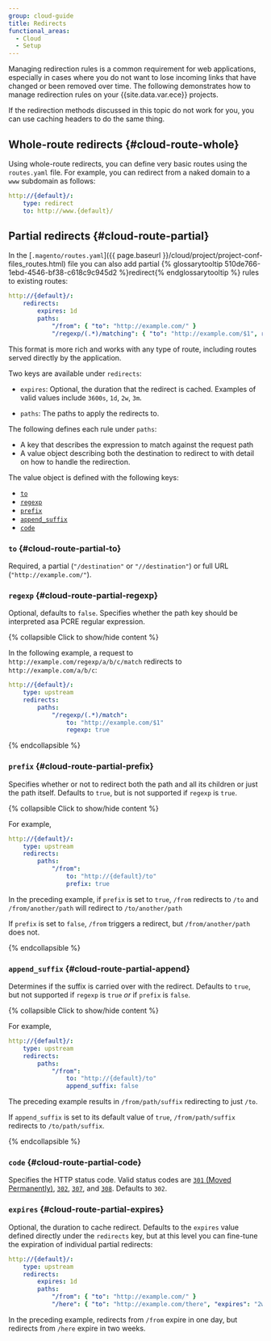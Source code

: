 ```yaml
---
group: cloud-guide
title: Redirects
functional_areas:
  - Cloud
  - Setup
---
```


Managing redirection rules is a common requirement for web applications, especially in cases where you do not want to lose incoming links that have changed or been removed over time. The following demonstrates how to manage redirection rules on your {{site.data.var.ece}} projects.

If the redirection methods discussed in this topic do not work for you, you can use caching headers to do the same thing.

## Whole-route redirects {#cloud-route-whole}

Using whole-route redirects, you can define very basic routes using the `routes.yaml` file. For example, you can redirect from a naked domain to a `www` subdomain as follows:

```yaml
http://{default}/:
    type: redirect
    to: http://www.{default}/
```

## Partial redirects {#cloud-route-partial}

In the [`.magento/routes.yaml`]({{ page.baseurl }}/cloud/project/project-conf-files_routes.html) file you can also add partial {% glossarytooltip 510de766-1ebd-4546-bf38-c618c9c945d2 %}redirect{% endglossarytooltip %} rules
to existing routes:

```yaml
http://{default}/:
    redirects:
        expires: 1d
        paths:
            "/from": { "to": "http://example.com/" }
            "/regexp/(.*)/matching": { "to": "http://example.com/$1", regexp: true }
```

This format is more rich and works with any type of route, including routes served directly by the application.

Two keys are available under `redirects`:

-  `expires`: Optional, the duration that the redirect is cached.
    Examples of valid values include `3600s`, `1d`, `2w`, `3m`.

-  `paths`: The paths to apply the redirects to.

The following defines each rule under `paths`:

-  A key that describes the expression to match against the request path
-  A value object describing both the destination to redirect to with detail on how to handle the redirection.

The value object is defined with the following keys:

-  [`to`](#cloud-route-partial-to)
-  [`regexp`](#cloud-route-partial-regexp)
-  [`prefix`](#cloud-route-partial-prefix)
-  [`append_suffix`](#cloud-route-partial-append)
-  [`code`](#cloud-route-partial-code)

### `to` {#cloud-route-partial-to}

Required, a partial (`"/destination"` or `"//destination"`) or full URL (`"http://example.com/"`).

### `regexp` {#cloud-route-partial-regexp}

Optional, defaults to `false`. Specifies whether the path key should be interpreted asa PCRE regular expression.

{% collapsible Click to show/hide content %}

In the following example, a request to `http://example.com/regexp/a/b/c/match` redirects to `http://example.com/a/b/c`:

```yaml
http://{default}/:
    type: upstream
    redirects:
        paths:
            "/regexp/(.*)/match":
                to: "http://example.com/$1"
                regexp: true
```

{% endcollapsible %}

### `prefix` {#cloud-route-partial-prefix}
Specifies whether or not to redirect both the path and all its children or just the path itself. Defaults to `true`, but is not supported if `regexp` is `true`.

{% collapsible Click to show/hide content %}

For example,

```yaml
http://{default}/:
    type: upstream
    redirects:
        paths:
            "/from":
                to: "http://{default}/to"
                prefix: true
```

In the preceding example, if `prefix` is set to `true`, `/from` redirects to `/to` and `/from/another/path` will redirect to `/to/another/path`

If `prefix` is set to `false`, `/from` triggers a redirect, but `/from/another/path` does not.

{% endcollapsible %}

### `append_suffix` {#cloud-route-partial-append}
Determines if the suffix is carried over with the redirect. Defaults to `true`, but not supported if `regexp` is `true` *or* if `prefix` is `false`.

{% collapsible Click to show/hide content %}

For example,

```yaml
http://{default}/:
    type: upstream
    redirects:
        paths:
            "/from":
                to: "http://{default}/to"
                append_suffix: false
```

The preceding example results in `/from/path/suffix` redirecting to just `/to`.

If `append_suffix` is set to its default value of `true`, `/from/path/suffix` redirects to `/to/path/suffix`.

{% endcollapsible %}

### `code` {#cloud-route-partial-code}

Specifies the HTTP status code. Valid status codes are [`301` (Moved Permanently)](https://www.w3.org/Protocols/rfc2616/rfc2616-sec10.html#sec10.3.2), [`302`](https://www.w3.org/Protocols/rfc2616/rfc2616-sec10.html#sec10.3.3), [`307`](https://www.w3.org/Protocols/rfc2616/rfc2616-sec10.html#sec10.3.8), and [`308`](https://tools.ietf.org/html/rfc7238). Defaults to `302`.

### `expires` {#cloud-route-partial-expires}

Optional, the duration to cache redirect. Defaults to the `expires` value defined directly under the `redirects` key, but at this level you can fine-tune the expiration of individual partial redirects:

```yaml
http://{default}/:
    type: upstream
    redirects:
        expires: 1d
        paths:
            "/from": { "to": "http://example.com/" }
            "/here": { "to": "http://example.com/there", "expires": "2w" }
```

In the preceding example, redirects from `/from` expire in one day, but redirects from `/here` expire in two weeks.
